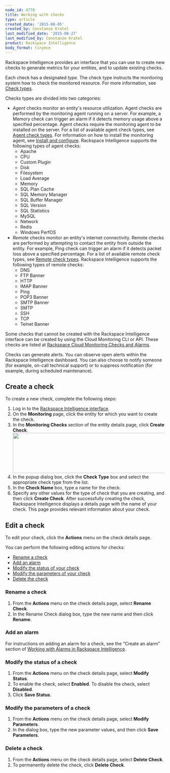 ```yaml
---
node_id: 4778
title: Working with checks
type: article
created_date: '2015-08-05'
created_by: Constanze Kratel
last_modified_date: '2015-08-27'
last_modified_by: Constanze Kratel
product: Rackspace Intelligence
body_format: tinymce
---
```


Rackspace Intelligence provides an interface that you can use to create
new checks to generate metrics for your entities, and to update existing
checks.

Each check has a designated *type*. The check type instructs the
monitoring system how to check the monitored resource. For more
information, see [Check
types](http://ttp://docs.rackspace.com/cm/api/v1.0/cm-devguide/content/service-check-types.html.).

Checks types are divided into two categories:

-   *Agent* checks monitor an entity's resource utilization. Agent
    checks are performed by the monitoring agent running on a server.
    For example, a Memory check can trigger an alarm if it detects
    memory usage above a specified percentage. Agent checks require the
    monitoring agent to be installed on the server. For a list of
    available agent check types, see [Agent check
    types](http://docs.rackspace.com/cm/api/v1.0/cm-devguide/content/appendix-check-types-agent.html).
    For information on how to install the monitoring agent, see [Install
    and
    configure](http://docs.rackspace.com/cm/api/v1.0/cm-devguide/content/install-configure.html).
    Rackspace Intelligence supports the following types of agent checks:
    -   Apache
    -   CPU
    -   Custom Plugin
    -   Disk
    -   Filesystem
    -   Load Average
    -   Memory
    -   SQL Plan Cache
    -   SQL Memory Manager
    -   SQL Buffer Manager
    -   SQL Version
    -   SQL Statistics
    -   MySQL
    -   Network
    -   Redis
    -   Windows PerfOS
-   *Remote* checks monitor an entity's internet connectivity. Remote
    checks are performed by attempting to contact the entity from
    outside the entity.
    For example, Ping check can trigger an alarm if it detects packet
    loss above a specified percentage. For a list of available remote
    check types, see [Remote check
    types](http://docs.rackspace.com/cm/api/v1.0/cm-devguide/content/appendix-check-types-remote.html).
    Rackspace Intelligence supports the following types of remote
    checks:
    -   DNS
    -   FTP Banner
    -   HTTP
    -   IMAP Banner
    -   Ping
    -   POP3 Banner
    -   SMTP Banner
    -   SMTP
    -   SSH
    -   TCP
    -   Telnet Banner

Some checks that cannot be created with the Rackspace Intelligence
interface can be created by using the Cloud Monitoring CLI or API. These
checks are listed at [Rackspace Cloud Monitoring Checks and
Alarms](/how-to/rackspace-monitoring-checks-and-alarms).

Checks can generate alerts. You can observe open alerts within the
Rackspace Intelligence dashboard. You can also choose to notify someone
(for example, on-call technical support) or to suppress notification
(for example, during scheduled maintenance).

Create a check
------------------

To create a new check, complete the following steps:

1.  Log in to the [Rackspace Intelligence
    interface](http://intelligence.rackspace.com).
2.  On the **Monitoring** page, click the entity for which you want to
    create the check.
3.  In the **Monitoring Checks** section of the entity details page,
    click **Create Check**.
    <img src="https://8026b2e3760e2433679c-fffceaebb8c6ee053c935e8915a3fbe7.ssl.cf2.rackcdn.com/field/image/intelligence-checks-create-check.png" width="655" height="127" />
4.  In the popup dialog box, click the **Check Type** box and select the
    appropriate check type from the list.
5.  In the **Check Name** box, type a name for the check.
6.  Specify any other values for the type of check that you are
    creating, and then click **Create Check**.
    After successfully creating the check, Rackspace Intelligence
    displays a details page with the name of your check. This page
    provides relevant information about your check.

Edit a check
----------------

To edit your check, click the **Actions** menu on the check details
page.

You can perform the following editing actions for checks:

-   [Rename a check](#renaming)
-   [Add an alarm](#addingalarm)
-   [Modify the status of your check](#modify)
-   [Modify the parameters of your check](#modifyparams)
-   [Delete the check](#deleting)

### Rename a check

1.  From the **Actions** menu on the check details page, select **Rename
    Check**.
2.  In the Rename Check dialog box, type the new name and then
    click **Rename**.

### Add an alarm

For instructions on adding an alarm for a check, see the &ldquo;Create an
alarm&rdquo; section of [Working with Alarms in Rackspace
Intelligence](/how-to/working-with-alarms).

### Modify the status of a check

1.  From the **Actions** menu on the check details page, select **Modify
    Status**.
2.  To enable the check, select **Enabled**. To disable the check,
    select **Disabled**.
3.  Click **Save Status**.

### Modify the parameters of a check

1.  From the **Actions** menu on the check details page, select **Modify
    Parameters**.
2.  In the dialog box, type the new parameter values, and then
    click **Save Parameters**.

### Delete a check

1.  From the **Actions** menu on the check details page, select **Delete
    Check**.
2.  To permanently delete the check, click **Delete Check**.


